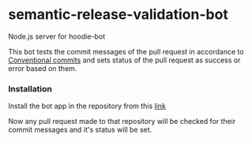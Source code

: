 semantic-release-validation-bot
================================
Node.js server for hoodie-bot

This bot tests the commit messages of the pull request in accordance to [Conventional commits](https://conventionalcommits.org/) and sets status of the pull request as success or error based on them.

### Installation
Install the bot app in the repository from this [link](https://www.youtube.com/watch?v=aORkZXcjlIs&index=4&list=PLEbnTDJUr_IeHYw_sfBOJ6gk5pie0yP-0)

Now any pull request made to that repository will be checked for their commit messages and it's status will be set. 
